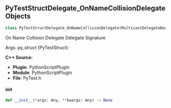 ## PyTestStructDelegate_OnNameCollisionDelegate Objects

```python
class PyTestStructDelegate_OnNameCollisionDelegate(MulticastDelegateBase)
```

On Name Collision Delegate  Delegate Signature

Args:
    py_struct (PyTestStruct):

**C++ Source:**

- **Plugin**: PythonScriptPlugin
- **Module**: PythonScriptPlugin
- **File**: PyTest.h

<a id="unreal.PyTestStructDelegate_OnNameCollisionDelegate.__init__"></a>

#### __init__

```python
def __init__(*args: Any, **kwargs: Any) -> None
```

<a id="unreal.PyTestVectorDelegate_OnNameCollisionDelegate"></a>